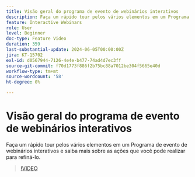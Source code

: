 ```yaml
---
title: Visão geral do programa de evento de webinários interativos
description: Faça um rápido tour pelos vários elementos em um Programa de evento de webinários interativos e saiba mais sobre as ações que você pode realizar para refiná-lo.
feature: Interactive Webinars
role: User
level: Beginner
doc-type: Feature Video
duration: 359
last-substantial-update: 2024-06-05T00:00:00Z
jira: KT-15702
exl-id: d0567944-7126-4e4e-b477-74ad4d7ec3ff
source-git-commit: f70d1773f886f2b75bc88a7012be304f5665e40d
workflow-type: tm+mt
source-wordcount: '58'
ht-degree: 0%

---
```


# Visão geral do programa de evento de webinários interativos

Faça um rápido tour pelos vários elementos em um Programa de evento de webinários interativos e saiba mais sobre as ações que você pode realizar para refiná-lo.

>[!VIDEO](https://video.tv.adobe.com/v/3429640/?learn=on)
